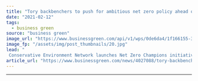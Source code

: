 ```yaml
---
title: "Tory backbenchers to push for ambitious net zero policy ahead of COP26"
date: "2021-02-12"
tags: 
  - business green
source: "business green"
image_url: "https://www.businessgreen.com/api/v1/wps/0de6da4/1f166155-3082-4bc5-a5c4-51e4a130844f/1/parliament-houses-of-185x114.jpg"
image_fp: "/assets/img/post_thumbnails/20.jpg"
lead: "
 Conservative Environment Network launches Net Zero Champions initiative backed by 25 MPs ..."
article_url: "https://www.businessgreen.com/news/4027088/tory-backbenchers-push-ambitious-net-zero-policy-ahead-cop26"
---
```


---
